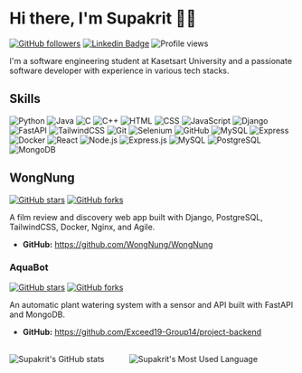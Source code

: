 # Hi there, I'm Supakrit 👋🏽

[![GitHub followers](https://img.shields.io/github/followers/Supakrit65?style=social)](https://github.com/Supakrit65)
[![Linkedin Badge](https://img.shields.io/badge/-supakritaphonmaeklong-blue?style=flat-square&logo=Linkedin&logoColor=white&link=https://www.linkedin.com/in/supakritaphonmaeklong/)](https://www.linkedin.com/in/supakritaphonmaeklong/)
![Profile views](https://visitor-badge.glitch.me/badge?page_id=Supakrit65.Supakrit65)

I'm a software engineering student at Kasetsart University and a passionate software developer with experience in various tech stacks.

## Skills

![Python](https://img.shields.io/badge/-Python-3776AB?style=flat-square&logo=python&logoColor=white)
![Java](https://img.shields.io/badge/-Java-007396?style=flat-square&logo=java&logoColor=white)
![C](https://img.shields.io/badge/-C-A8B9CC?style=flat-square&logo=c&logoColor=white)
![C++](https://img.shields.io/badge/-C++-00599C?style=flat-square&logo=c%2B%2B&logoColor=white)
![HTML](https://img.shields.io/badge/-HTML-E34F26?style=flat-square&logo=html5&logoColor=white)
![CSS](https://img.shields.io/badge/-CSS-1572B6?style=flat-square&logo=css3&logoColor=white)
![JavaScript](https://img.shields.io/badge/-JavaScript-F7DF1E?style=flat-square&logo=javascript&logoColor=black)
![Django](https://img.shields.io/badge/-Django-092E20?style=flat-square&logo=django&logoColor=white)
![FastAPI](https://img.shields.io/badge/-FastAPI-009688?style=flat-square&logo=fastapi&logoColor=white)
![TailwindCSS](https://img.shields.io/badge/-TailwindCSS-38B2AC?style=flat-square&logo=tailwind-css&logoColor=white)
![Git](https://img.shields.io/badge/-Git-F05032?style=flat-square&logo=git&logoColor=white)
![Selenium](https://img.shields.io/badge/-Selenium-43B02A?style=flat-square&logo=selenium&logoColor=white)
![GitHub](https://img.shields.io/badge/-GitHub-181717?style=flat-square&logo=github&logoColor=white)
![MySQL](https://img.shields.io/badge/-MySQL-4479A1?style=flat-square&logo=mysql&logoColor=white)
![Express](https://img.shields.io/badge/-Express-000000?style=flat-square&logo=express&logoColor=white)
![Docker](https://img.shields.io/badge/-Docker-2496ED?style=flat-square&logo=docker&logoColor=white)
![React](https://img.shields.io/badge/-React-61DAFB?style=flat-square&logo=react&logoColor=black)
![Node.js](https://img.shields.io/badge/-Node.js-339933?style=flat-square&logo=node.js&logoColor=white)
![Express.js](https://img.shields.io/badge/-Express.js-000000?style=flat-square&logo=express&logoColor=white)
![MySQL](https://img.shields.io/badge/-MySQL-4479A1?style=flat-square&logo=mysql&logoColor=white)
![PostgreSQL](https://img.shields.io/badge/-PostgreSQL-336791?style=flat-square&logo=postgresql&logoColor=white)
![MongoDB](https://img.shields.io/badge/-MongoDB-47A248?style=flat-square&logo=mongodb&logoColor=white)

## WongNung

[![GitHub stars](https://img.shields.io/github/stars/WongNung/WongNung?style=social)](https://github.com/WongNung/WongNung/stargazers)
[![GitHub forks](https://img.shields.io/github/forks/WongNung/WongNung?style=social)](https://github.com/WongNung/WongNung/network/members)

A film review and discovery web app built with Django, PostgreSQL, TailwindCSS, Docker, Nginx, and Agile.

- **GitHub:** https://github.com/WongNung/WongNung

### AquaBot

[![GitHub stars](https://img.shields.io/github/stars/Exceed19-Group14/project-backend?style=social)](https://github.com/Exceed19-Group14/project-backend/stargazers)
[![GitHub forks](https://img.shields.io/github/forks/Exceed19-Group14/project-backend?style=social)](https://github.com/Exceed19-Group14/project-backend/network/members)

An automatic plant watering system with a sensor and API built with FastAPI and MongoDB.

- **GitHub:** https://github.com/Exceed19-Group14/project-backend

<br/>
<div>
  <img src="https://github-readme-stats.vercel.app/api?username=Supakrit65&show_icons=true&theme=dark" alt="Supakrit's GitHub stats" style="margin-right: 20px;" />
  <img src="https://github-readme-stats.vercel.app/api/top-langs/?username=Supakrit65&hide=TeX&layout=compact&bg_color=ffffff&text_color=333333" alt="Supakrit's Most Used Language" style="margin-left: 20px;" />
</div>
